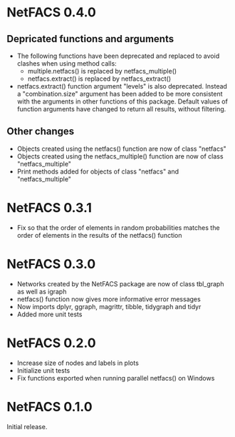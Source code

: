 # NetFACS 0.4.0

## Depricated functions and arguments
- The following functions have been deprecated and replaced to avoid clashes when using method calls:
  - multiple.netfacs() is replaced by netfacs_multiple()
  - netfacs.extract() is replaced by netfacs_extract()
- netfacs.extract() function argument "levels" is also deprecated. Instead a "combination.size" argument has been added to be more consistent with the arguments in other functions of this package. Default values of function arguments have changed to return all results, without filtering.

## Other changes
- Objects created using the netfacs() function are now of class "netfacs"
- Objects created using the netfacs_multiple() function are now of class "netfacs_multiple"
- Print methods added for objects of class "netfacs" and "netfacs_multiple"


# NetFACS 0.3.1
- Fix so that the order of elements in random probabilities matches the order of elements in the results of the netfacs() function 

# NetFACS 0.3.0

- Networks created by the NetFACS package are now of class tbl_graph as well as igraph
- netfacs() function now gives more informative error messages
- Now imports dplyr, ggraph, magrittr, tibble, tidygraph and tidyr
- Added more unit tests

# NetFACS 0.2.0

- Increase size of nodes and labels in plots
- Initialize unit tests
- Fix functions exported when running parallel netfacs() on Windows  

# NetFACS 0.1.0

Initial release.
